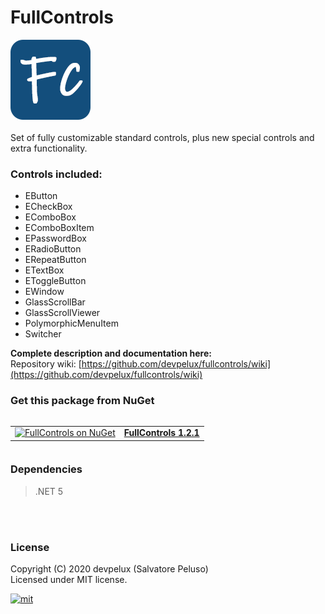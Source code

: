 # FullControls  
![FullControls](https://raw.githubusercontent.com/devpelux/fullcontrols/master/FullControls/Icons/FullControls.png)  
<br>
Set of fully customizable standard controls, plus new special controls and extra functionality.  

### Controls included:  
+ EButton  
+ ECheckBox  
+ EComboBox  
+ EComboBoxItem  
+ EPasswordBox  
+ ERadioButton  
+ ERepeatButton  
+ ETextBox  
+ EToggleButton  
+ EWindow  
+ GlassScrollBar  
+ GlassScrollViewer  
+ PolymorphicMenuItem  
+ Switcher  

**Complete description and documentation here:**  
Repository wiki: [https://github.com/devpelux/fullcontrols/wiki](https://github.com/devpelux/fullcontrols/wiki)

### Get this package from NuGet  
<table align="left">
  <tr>
    <td align="center">
      <a href="https://www.nuget.org/packages/FullControls">
        <img src="https://upload.wikimedia.org/wikipedia/commons/2/25/NuGet_project_logo.svg" height="48px" alt="FullControls on NuGet"></img>
      </a>
    </td>
    <td align="center">
      <a href="https://www.nuget.org/packages/FullControls">
        <b>FullControls 1.2.1</b>
      </a>
    </td>
  </tr>
</table>

<br><br><br>
### Dependencies
> .NET 5


<br><br>
### License
Copyright (C) 2020  devpelux (Salvatore Peluso)  
Licensed under MIT license.   

[![mit](https://upload.wikimedia.org/wikipedia/commons/thumb/0/0c/MIT_logo.svg/64px-MIT_logo.svg.png "Licensed under MIT license")](https://github.com/devpelux/fullcontrols/blob/master/LICENSE)
